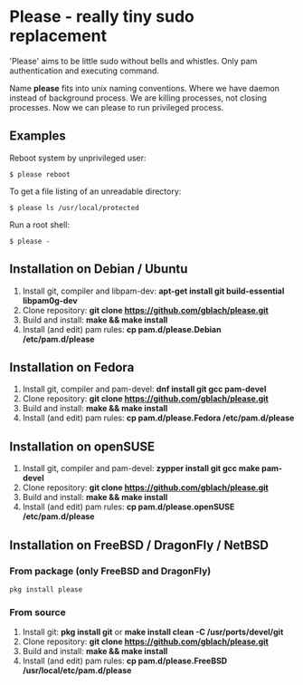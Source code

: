 Please - really tiny sudo replacement
=====================================

'Please' aims to be little sudo without bells and whistles.
Only pam authentication and executing command.

Name **please** fits into unix naming conventions.
Where we have daemon instead of background process.
We are killing processes, not closing processes.
Now we can please to run privileged process.


Examples
--------

Reboot system by unprivileged user:

    $ please reboot

To get a file listing of an unreadable directory:

    $ please ls /usr/local/protected

Run a root shell:

    $ please -


Installation on Debian / Ubuntu
-------------------------------
1. Install git, compiler and libpam-dev: __apt-get install git build-essential libpam0g-dev__
2. Clone repository: __git clone https://github.com/gblach/please.git__
3. Build and install: __make && make install__
4. Install (and edit) pam rules: __cp pam.d/please.Debian /etc/pam.d/please__


Installation on Fedora
----------------------
1. Install git, compiler and pam-devel: __dnf install git gcc pam-devel__
2. Clone repository: __git clone https://github.com/gblach/please.git__
3. Build and install: __make && make install__
4. Install (and edit) pam rules: __cp pam.d/please.Fedora /etc/pam.d/please__


Installation on openSUSE
------------------------
1. Install git, compiler and pam-devel: __zypper install git gcc make pam-devel__
2. Clone repository: __git clone https://github.com/gblach/please.git__
3. Build and install: __make && make install__
4. Install (and edit) pam rules: __cp pam.d/please.openSUSE /etc/pam.d/please__


Installation on FreeBSD / DragonFly / NetBSD
--------------------------------------------

### From package (only FreeBSD and DragonFly)
```
pkg install please
```

### From source
1. Install git: __pkg install git__ or __make install clean -C /usr/ports/devel/git__
2. Clone repository: __git clone https://github.com/gblach/please.git__
3. Build and install: __make && make install__
4. Install (and edit) pam rules: __cp pam.d/please.FreeBSD /usr/local/etc/pam.d/please__
